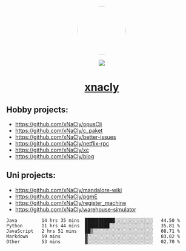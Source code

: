 <p align="center">
  <img style="border-radius: 100px" width="128" height="128" src="https://avatars.githubusercontent.com/u/47723417?v=4"/>
</p>
<p align="center">
  <img src="https://komarev.com/ghpvc/?username=xnacly&&style=flat-square"/>
</p>

<h1 align="center"><a href="https://xnacly.me"> xnacly</a> </h1>

## Hobby projects:
- https://github.com/xNaCly/opusCli
- https://github.com/xNaCly/c_paket
- https://github.com/xNaCly/better-issues
- https://github.com/xNaCly/netflix-rpc
- https://github.com/xNaCly/xc
- https://github.com/xNaCly/blog

## Uni projects:
- https://github.com/xNaCly/mandalore-wiki
- https://github.com/xNaCly/pgmE
- https://github.com/xNaCly/register_machine
- https://github.com/xNaCly/warehouse-simulator


<!--START_SECTION:waka-->

```text
Java         14 hrs 35 mins  ███████████░░░░░░░░░░░░░░   44.50 %
Python       11 hrs 44 mins  █████████░░░░░░░░░░░░░░░░   35.81 %
JavaScript   2 hrs 51 mins   ██▒░░░░░░░░░░░░░░░░░░░░░░   08.71 %
Markdown     59 mins         ▓░░░░░░░░░░░░░░░░░░░░░░░░   03.02 %
Other        53 mins         ▓░░░░░░░░░░░░░░░░░░░░░░░░   02.70 %
```

<!--END_SECTION:waka-->
